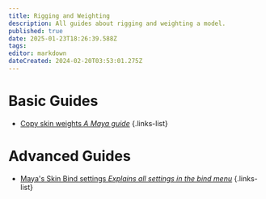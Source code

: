 ```yaml
---
title: Rigging and Weighting
description: All guides about rigging and weighting a model.
published: true
date: 2025-01-23T18:26:39.588Z
tags: 
editor: markdown
dateCreated: 2024-02-20T03:53:01.275Z
---
```


# Basic Guides
- [Copy skin weights *A Maya guide*](/specific-guide/rigging-weighting/maya/copy-skinweights)
 {.links-list}

# Advanced Guides
- [Maya's Skin Bind settings *Explains all settings in the bind menu*](/specific-guide/3d-modelling/maya/bind-settings)
	{.links-list}
